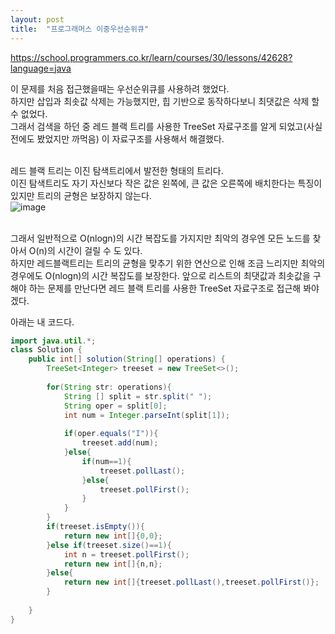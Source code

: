 ```yaml
---
layout: post
title:  "프로그래머스 이중우선순위큐"
---
```


https://school.programmers.co.kr/learn/courses/30/lessons/42628?language=java

이 문제를 처음 접근했을때는 우선순위큐를 사용하려 했었다.<br>
하지만 삽입과 최솟값 삭제는 가능했지만, 힙 기반으로 동작하다보니 최댓값은 삭제 할 수 없었다.  <br>
그래서 검색을 하던 중 레드 블랙 트리를 사용한 TreeSet 자료구조를 알게 되었고(사실 전에도 봤었지만 까먹음) 이 자료구조를 사용해서 해결했다.<br><br>

레드 블랙 트리는 이진 탐색트리에서 발전한 형태의 트리다.<br>
이진 탐색트리도 자기 자신보다 작은 값은 왼쪽에, 큰 값은 오른쪽에 배치한다는 특징이 있지만 트리의 균형은 보장하지 않는다.<br>
![image](https://github.com/user-attachments/assets/b1f8fe7c-4485-49b6-98a6-6c4252cdd034)

<br>
그래서 일반적으로 O(nlogn)의 시간 복잡도를 가지지만 최악의 경우엔 모든 노드를 찾아서 O(n)의 시간이 걸릴 수 도 있다.<br>
하지만 레드블랙트리는 트리의 균형을 맞추기 위한 연산으로 인해 조금 느리지만 최악의 경우에도  O(nlogn)의 시간 복잡도를 보장한다.
앞으로 리스트의 최댓값과 최솟값을 구해야 하는 문제를 만난다면 레드 블랙 트리를 사용한 TreeSet 자료구조로 접근해 봐야겠다. 

아래는 내 코드다.
```java
import java.util.*;
class Solution {
    public int[] solution(String[] operations) {
        TreeSet<Integer> treeset = new TreeSet<>();
        
        for(String str: operations){
            String [] split = str.split(" ");
            String oper = split[0];
            int num = Integer.parseInt(split[1]);
            
            if(oper.equals("I")){
                treeset.add(num);
            }else{
                if(num==1){
                    treeset.pollLast();
                }else{
                    treeset.pollFirst();
                }
            }
        }
        if(treeset.isEmpty()){
            return new int[]{0,0};
        }else if(treeset.size()==1){
            int n = treeset.pollFirst();
            return new int[]{n,n};
        }else{
            return new int[]{treeset.pollLast(),treeset.pollFirst()};
        }
        
    }
}
```
